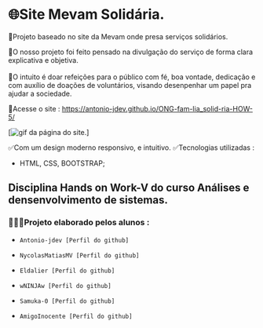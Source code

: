 # 🌐Site Mevam Solidária.
 
 🎯Projeto baseado no site da Mevam onde presa serviços solidários.
 
 📌O nosso projeto foi feito pensado na divulgação do serviço de forma clara explicativa e objetiva. <br><br>
📌O intuito é doar refeições para o público com fé, boa vontade, dedicação e com auxílio de doações de voluntários, visando desenpenhar um papel pra ajudar a sociedade. 
<br>
 

 🔗Acesse o site : https://antonio-jdev.github.io/ONG-fam-lia_solid-ria-HOW-5/

[<img src="./imagens/gif-mevam-social.gif" alt="gif da página do site.">]


✅Com um design moderno responsivo, e intuitivo.
✅Tecnologias utilizadas : 
   - HTML, CSS, BOOTSTRAP;

## Disciplina Hands on Work-V do curso Análises e densenvolvimento de sistemas.
### 👨🏻‍💻Projeto elaborado pelos alunos :

 -     Antonio-jdev [Perfil do github]
 -     NycolasMatiasMV [Perfil do github]
 -     Eldalier [Perfil do github]
 -     wNINJAw [Perfil do github] 
 -     Samuka-0 [Perfil do github] 
 -     AmigoInocente [Perfil do github] 
